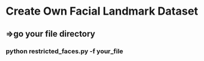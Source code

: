 # Create Own Facial Landmark Dataset


## =>go your file directory 

### python restricted_faces.py -f your_file
